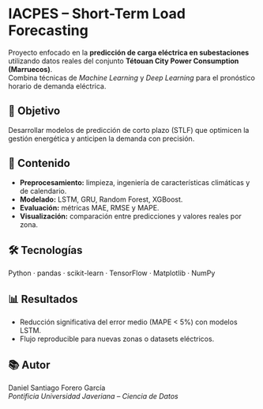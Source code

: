# IACPES – Short-Term Load Forecasting

Proyecto enfocado en la **predicción de carga eléctrica en subestaciones** utilizando datos reales del conjunto **Tétouan City Power Consumption (Marruecos)**.  
Combina técnicas de *Machine Learning* y *Deep Learning* para el pronóstico horario de demanda eléctrica.

## 🚀 Objetivo
Desarrollar modelos de predicción de corto plazo (STLF) que optimicen la gestión energética y anticipen la demanda con precisión.

## 🧩 Contenido
- **Preprocesamiento:** limpieza, ingeniería de características climáticas y de calendario.  
- **Modelado:** LSTM, GRU, Random Forest, XGBoost.  
- **Evaluación:** métricas MAE, RMSE y MAPE.  
- **Visualización:** comparación entre predicciones y valores reales por zona.

## 🛠️ Tecnologías
Python · pandas · scikit-learn · TensorFlow · Matplotlib · NumPy

## 📊 Resultados
- Reducción significativa del error medio (MAPE < 5%) con modelos LSTM.  
- Flujo reproducible para nuevas zonas o datasets eléctricos.

## 📚 Autor
Daniel Santiago Forero García  
*Pontificia Universidad Javeriana – Ciencia de Datos*
